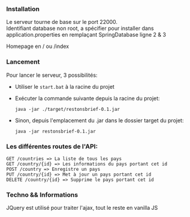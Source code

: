 ### Installation
Le serveur tourne de base sur le port 22000. \
Identifiant database non root, a spécifier pour installer dans application.properties en remplaçant SpringDatabase ligne 2 & 3

Homepage en / ou /index

### Lancement
Pour lancer le serveur, 3 possibilités:

* Utiliser le `start.bat` à la racine du projet
 
* Exécuter la commande suivante depuis la racine du projet:

    `java -jar ./target/restonsbrief-0.1.jar`

* Sinon, depuis l'emplacement du .jar dans le dossier target du projet:

    `java -jar restonsbrief-0.1.jar`

### Les différentes routes de l'API:

    GET /countries => La liste de tous les pays
    GET /country/{id} => Les informations du pays portant cet id
    POST /country => Enregistre un pays
    PUT /country/{id} => Met à jour un pays portant cet id
    DELETE /country/{id} => Supprime le pays portant cet id

### Techno && Informations
JQuery est utilisé pour traiter l'ajax, tout le reste en vanilla JS
